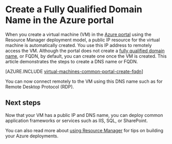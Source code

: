 <properties
    pageTitle="Create FQDN for a VM in Azure portal | Azure"
    description="Learn how to create a Fully Qualified Domain Name, or FQDN, for a Resource Manager based virtual machine in the Azure portal."
    services="virtual-machines-windows"
    documentationcenter=""
    author="iainfoulds"
    manager="timlt"
    editor="tysonn"
    tags="azure-resource-manager" />
<tags
    ms.assetid="a2ae5887-76df-485e-ae19-0efd96df8600"
    ms.service="virtual-machines-windows"
    ms.devlang="na"
    ms.topic="article"
    ms.tgt_pltfrm="vm-windows"
    ms.workload="infrastructure-services"
    ms.date="11/14/2016"
    wacn.date=""
    ms.author="iainfou" />

# Create a Fully Qualified Domain Name in the Azure portal
When you create a virtual machine (VM) in the [Azure portal](https://portal.azure.cn) using the Resource Manager deployment model, a public IP resource for the virtual machine is automatically created. You use this IP address to remotely access the VM. Although the portal does not create a [fully qualified domain name](https://en.wikipedia.org/wiki/Fully_qualified_domain_name), or FQDN, by default, you can create one once the VM is created. This article demonstrates the steps to create a DNS name or FQDN.

[AZURE.INCLUDE [virtual-machines-common-portal-create-fqdn](../../includes/virtual-machines-common-portal-create-fqdn.md)]

You can now connect remotely to the VM using this DNS name such as for Remote Desktop Protocol (RDP).

## Next steps
Now that your VM has a public IP and DNS name, you can deploy common application frameworks or services such as IIS, SQL, or SharePoint.

You can also read more about [using Resource Manager](/documentation/articles/resource-group-overview/) for tips on building your Azure deployments.

